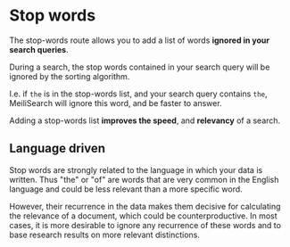 # Stop words

The stop-words route allows you to add a list of words **ignored in your search queries**.

During a search, the stop words contained in your search query will be ignored by the sorting algorithm.

I.e. if `the` is in the stop-words list, and your search query contains `the`, MeiliSearch will ignore this word, and be faster to answer.

Adding a stop-words list **improves the speed**, and **relevancy** of a search.

## Language driven

Stop words are strongly related to the language in which your data is written. Thus "the" or "of" are words that are very common in the English language and could be less relevant than a more specific word.

However, their recurrence in the data makes them decisive for calculating the relevance of a document, which could be counterproductive. In most cases, it is more desirable to ignore any recurrence of these words and to base research results on more relevant distinctions.
